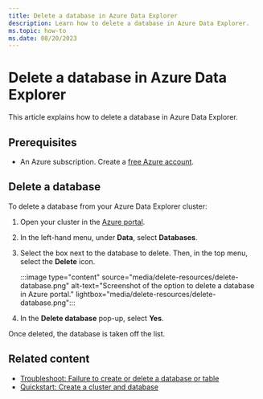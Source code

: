 ```yaml
---
title: Delete a database in Azure Data Explorer
description: Learn how to delete a database in Azure Data Explorer.
ms.topic: how-to
ms.date: 08/20/2023
---
```


# Delete a database in Azure Data Explorer

This article explains how to delete a database in Azure Data Explorer.

## Prerequisites

* An Azure subscription. Create a [free Azure account](https://azure.microsoft.com/free/).

## Delete a database

To delete a database from your Azure Data Explorer cluster:

1. Open your cluster in the [Azure portal](https://portal.azure.com/).

1. In the left-hand menu, under **Data**, select **Databases**.

1. Select the box next to the database to delete. Then, in the top menu, select the **Delete** icon.

    :::image type="content" source="media/delete-resources/delete-database.png" alt-text="Screenshot of the option to delete a database in Azure portal." lightbox="media/delete-resources/delete-database.png":::

1. In the **Delete database** pop-up, select **Yes**.

Once deleted, the database is taken off the list.

## Related content

* [Troubleshoot: Failure to create or delete a database or table](troubleshoot-database-table.md)
* [Quickstart: Create a cluster and database](create-cluster-and-database.md)
